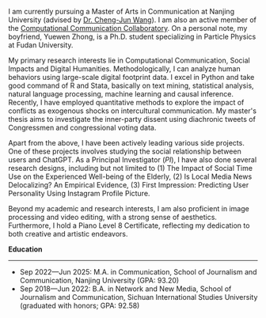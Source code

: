 I am currently pursuing a Master of Arts in Communication at Nanjing University (advised by [Dr. Cheng-Jun Wang](https://chengjun.github.io/)). I am also an active member of the [Computational Communication Collaboratory](https://computational-communication.com/). On a personal note, my boyfriend, Yuewen Zhong, is a Ph.D. student specializing in Particle Physics at Fudan University.

My primary research interests lie in Computational Communication, Social Impacts and Digital Humanities. Methodologically, I can analyze human behaviors using large-scale digital footprint data. I excel in Python and take good command of R and Stata, basically on text mining, statistical analysis, natural language processing, machine learning and causal inference. Recently, I have employed quantitative methods to explore the impact of conflicts as exogenous shocks on intercultural communication. My master's thesis aims to investigate the inner-party dissent using diachronic tweets of Congressmen and congressional voting data.

Apart from the above, I have been actively leading various side projects. One of these projects involves studying the social relationship between users and ChatGPT. As a Principal Investigator (_PI_), I have also done several research designs, including but not limited to (1) The Impact of Social Time Use on the Experienced Well-being of the Elderly, (2) Is Local Media News Delocalizing? An Empirical Evidence, (3) First Impression: Predicting User Personality Using Instagram Profile Picture.

Beyond my academic and research interests, I am also proficient in image processing and video editing, with a strong sense of aesthetics. Furthermore, I hold a Piano Level 8 Certificate, reflecting my dedication to both creative and artistic endeavors.

**Education**

------
- Sep 2022—Jun 2025: M.A. in Communication, School of Journalism and Communication, Nanjing University (GPA: 93.20)
- Sep 2018—Jun 2022: B.A. in Network and New Media, School of Journalism and Communication, Sichuan International Studies University (graduated with honors; GPA: 92.58)
